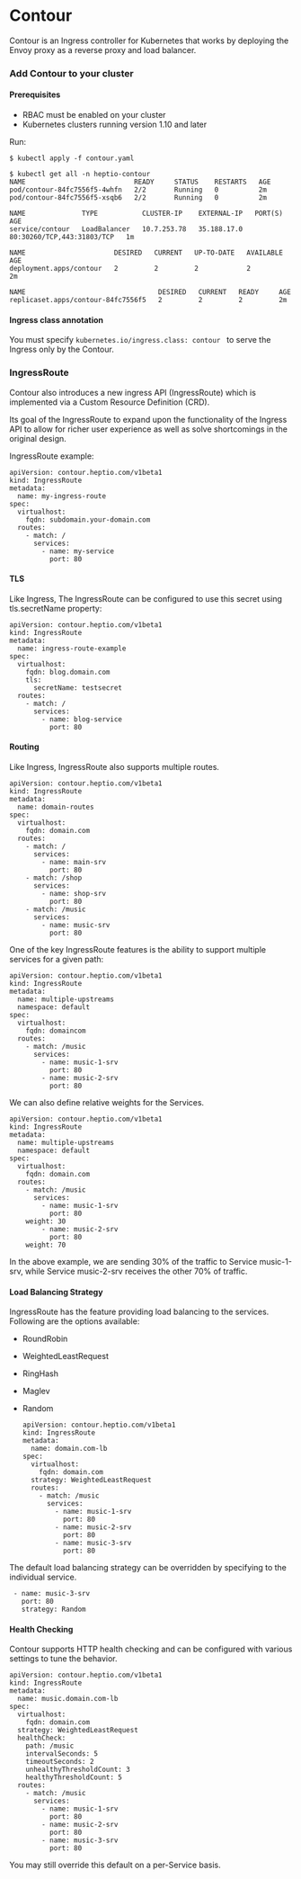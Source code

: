 # Contour

Contour is an Ingress controller for Kubernetes that works by deploying the Envoy proxy as a reverse proxy and load balancer.

### Add Contour to your cluster
#### Prerequisites
- RBAC must be enabled on your cluster
- Kubernetes clusters running version 1.10 and later

Run:

    $ kubectl apply -f contour.yaml
    
    $ kubectl get all -n heptio-contour
    NAME                           READY     STATUS    RESTARTS   AGE
    pod/contour-84fc7556f5-4whfn   2/2       Running   0          2m
    pod/contour-84fc7556f5-xsqb6   2/2       Running   0          2m

    NAME              TYPE           CLUSTER-IP    EXTERNAL-IP   PORT(S)                      AGE
    service/contour   LoadBalancer   10.7.253.78   35.188.17.0   80:30260/TCP,443:31803/TCP   1m

    NAME                      DESIRED   CURRENT   UP-TO-DATE   AVAILABLE   AGE
    deployment.apps/contour   2         2         2            2           2m

    NAME                                 DESIRED   CURRENT   READY     AGE
    replicaset.apps/contour-84fc7556f5   2         2         2         2m

#### Ingress class annotation

You must specify `kubernetes.io/ingress.class: contour ` to serve the Ingress only by the Contour.

### IngressRoute

Contour also introduces a new ingress API (IngressRoute) which is implemented via a Custom Resource Definition (CRD).

Its goal of the IngressRoute to expand upon the functionality of the Ingress API to allow for richer user experience as well as solve shortcomings in the original design.

IngressRoute example:

    apiVersion: contour.heptio.com/v1beta1
    kind: IngressRoute
    metadata:
      name: my-ingress-route
    spec:
      virtualhost:
        fqdn: subdomain.your-domain.com
      routes:
        - match: /
          services:
            - name: my-service
              port: 80
#### TLS
Like Ingress, The IngressRoute can be configured to use this secret using tls.secretName property:

    apiVersion: contour.heptio.com/v1beta1
    kind: IngressRoute
    metadata:
      name: ingress-route-example
    spec:
      virtualhost:
        fqdn: blog.domain.com
        tls:
          secretName: testsecret
      routes:
        - match: /
          services:
            - name: blog-service
              port: 80

#### Routing
Like Ingress, IngressRoute also supports multiple routes.

    apiVersion: contour.heptio.com/v1beta1
    kind: IngressRoute
    metadata:
      name: domain-routes
    spec:
      virtualhost:
        fqdn: domain.com
      routes:
        - match: /
          services:
            - name: main-srv
              port: 80
        - match: /shop
          services:
            - name: shop-srv
              port: 80
        - match: /music
          services:
            - name: music-srv
              port: 80

One of the key IngressRoute features is the ability to support multiple services for a given path:

    apiVersion: contour.heptio.com/v1beta1
    kind: IngressRoute
    metadata:
      name: multiple-upstreams
      namespace: default
    spec:
      virtualhost:
        fqdn: domaincom
      routes:
        - match: /music
          services:
            - name: music-1-srv
              port: 80
            - name: music-2-srv
              port: 80

We can also define relative weights for the Services.

    apiVersion: contour.heptio.com/v1beta1
    kind: IngressRoute
    metadata:
      name: multiple-upstreams
      namespace: default
    spec:
      virtualhost:
        fqdn: domain.com
      routes:
        - match: /music
          services:
            - name: music-1-srv
              port: 80
        weight: 30
            - name: music-2-srv
              port: 80
        weight: 70
In the above example, we are sending 30% of the traffic to Service music-1-srv, while Service music-2-srv receives the other 70% of traffic.

#### Load Balancing Strategy

IngressRoute has the feature providing load balancing to the services.
Following are the options available:
- RoundRobin
- WeightedLeastRequest
- RingHash
- Maglev
- Random

      apiVersion: contour.heptio.com/v1beta1
      kind: IngressRoute
      metadata:
        name: domain.com-lb
      spec:
        virtualhost:
          fqdn: domain.com
        strategy: WeightedLeastRequest
        routes:
          - match: /music
            services:
              - name: music-1-srv
                port: 80
              - name: music-2-srv
                port: 80
              - name: music-3-srv
                port: 80

The default load balancing strategy can be overridden by specifying to the individual service.

     - name: music-3-srv
       port: 80
       strategy: Random

#### Health Checking

Contour supports HTTP health checking and can be configured with various settings to tune the behavior.

    apiVersion: contour.heptio.com/v1beta1
    kind: IngressRoute
    metadata:
      name: music.domain.com-lb
    spec:
      virtualhost:
        fqdn: domain.com
      strategy: WeightedLeastRequest
      healthCheck:
        path: /music
        intervalSeconds: 5
        timeoutSeconds: 2
        unhealthyThresholdCount: 3
        healthyThresholdCount: 5
      routes:
        - match: /music
          services:
            - name: music-1-srv
              port: 80
            - name: music-2-srv
              port: 80
            - name: music-3-srv
              port: 80

You may still override this default on a per-Service basis.
